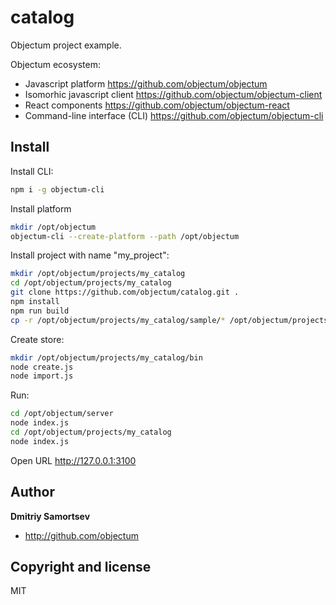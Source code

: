 # catalog
Objectum project example.

Objectum ecosystem:
* Javascript platform https://github.com/objectum/objectum  
* Isomorhic javascript client https://github.com/objectum/objectum-client  
* React components https://github.com/objectum/objectum-react  
* Command-line interface (CLI) https://github.com/objectum/objectum-cli  

## Install

Install CLI:
```bash
npm i -g objectum-cli
```

Install platform
```bash
mkdir /opt/objectum
objectum-cli --create-platform --path /opt/objectum
```

Install project with name "my_project":
```bash
mkdir /opt/objectum/projects/my_catalog
cd /opt/objectum/projects/my_catalog
git clone https://github.com/objectum/catalog.git .
npm install
npm run build
cp -r /opt/objectum/projects/my_catalog/sample/* /opt/objectum/projects/my_catalog
```

Create store:
```bash
mkdir /opt/objectum/projects/my_catalog/bin
node create.js
node import.js
```
Run:
```bash
cd /opt/objectum/server
node index.js
cd /opt/objectum/projects/my_catalog
node index.js
```
Open URL http://127.0.0.1:3100

## Author

**Dmitriy Samortsev**

+ http://github.com/objectum


## Copyright and license

MIT
